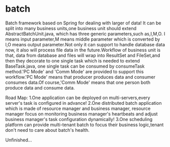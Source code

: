 # batch
Batch framework based on Spring for dealing with larger of data!
It can be split into many business units,one business unit should extend AbstractBatchUnit.java,
which has three generic parameters,such as,I,M,O. I means input parameter,M means middle parameter
which is converted by I,O means output parameter.Not only it can support to handle database data now,
it also will process file data in the future.Workflow of business unit is that, data from database and
files will wrap into ResultSet and FileSet,and then they decorate to one single task which is needed to
extend BaseTask.java, one single task can be consumed by consumeTask method.'PC Mode' and 'Comm Mode' are provided to support this workflow.'PC Mode' means that producer produces data
and consumer consumes data.Of course,'Comm Mode' means that one person both produce data and consume data.

Road Map:
1.One application can be deployed on multi-servers,every server's task is configured in advance!
2.One distributed batch application which is made of resource manager and business manager,
resource manager focus on monitoring business manager's heartbeats and adjust business manager's task
configuration dynamically!
3.One scheduling platform can provide multi-tenant batch to focus their business logic,tenant don't
need to care about batch's health.

Unfinished...






